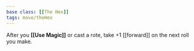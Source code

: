 ```yaml
---
base class: [[The Hex]]
tags: move/theHex
---
```

After you **[[Use Magic]]** or cast a rote, take +1 [[forward]] on the next roll you make. 